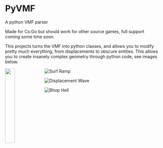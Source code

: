 # PyVMF
A python VMF parser

Made for Cs:Go but should work for other source games, full support coming some time soon.

This projects turns the VMF into python classes, and allows you to modify pretty much everything, from displacements to
obscure entities. This allows you to create insanely complex geometry through python code, see images below.

<img align="left" width=25% height=25% src="https://i.imgur.com/xfNlWCX.png">

![Surf Ramp](https://i.imgur.com/xfNlWCX.png)

![Displacement Wave](https://i.imgur.com/rn2e1bC.png)

![Bhop Hell](https://i.imgur.com/bBzmFZt.png)